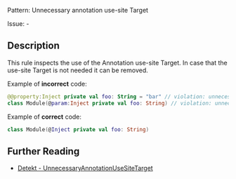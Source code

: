 Pattern: Unnecessary annotation use-site Target

Issue: -

## Description

This rule inspects the use of the Annotation use-site Target. In case that the use-site Target is not needed it can be removed. 

Example of **incorrect** code:

```kotlin@@property:Inject private val foo: String = "bar" // violation: unnecessary @property:class Module(@param:Inject private val foo: String) // violation: unnecessary @param:```
Example of **correct** code:

```kotlinclass Module(@Inject private val foo: String)```

## Further Reading

* [Detekt - UnnecessaryAnnotationUseSiteTarget](https://detekt.github.io/detekt/style.html#unnecessaryannotationusesitetarget)